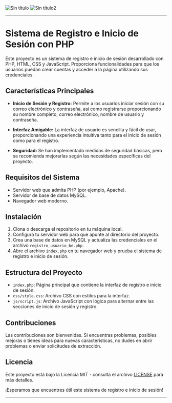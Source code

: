 ![Sin título](https://github.com/RonaldRodriguez23/Login-php/assets/120991795/f8941453-b4ac-4ec5-85bf-7896f33d262f)
![Sin título2](https://github.com/RonaldRodriguez23/Login-php/assets/120991795/14395250-43e6-49fb-96ea-67e1ad79626e)

---
# Sistema de Registro e Inicio de Sesión con PHP

Este proyecto es un sistema de registro e inicio de sesión desarrollado con PHP, HTML, CSS y JavaScript. Proporciona funcionalidades para que los usuarios puedan crear cuentas y acceder a la página utilizando sus credenciales.

## Características Principales

- **Inicio de Sesión y Registro:** Permite a los usuarios iniciar sesión con su correo electrónico y contraseña, así como registrarse proporcionando su nombre completo, correo electrónico, nombre de usuario y contraseña.

- **Interfaz Amigable:** La interfaz de usuario es sencilla y fácil de usar, proporcionando una experiencia intuitiva tanto para el inicio de sesión como para el registro.

- **Seguridad:** Se han implementado medidas de seguridad básicas, pero se recomienda mejorarlas según las necesidades específicas del proyecto.

## Requisitos del Sistema

- Servidor web que admita PHP (por ejemplo, Apache).
- Servidor de base de datos MySQL.
- Navegador web moderno.

## Instalación

1. Clona o descarga el repositorio en tu máquina local.
2. Configura tu servidor web para que apunte al directorio del proyecto.
3. Crea una base de datos en MySQL y actualiza las credenciales en el archivo `registro_usuario_be.php`.
4. Abre el archivo `index.php` en tu navegador web y prueba el sistema de registro e inicio de sesión.

## Estructura del Proyecto

- `index.php`: Página principal que contiene la interfaz de registro e inicio de sesión.
- `css/style.css`: Archivo CSS con estilos para la interfaz.
- `js/script.js`: Archivo JavaScript con lógica para alternar entre las secciones de inicio de sesión y registro.

## Contribuciones

Las contribuciones son bienvenidas. Si encuentras problemas, posibles mejoras o tienes ideas para nuevas características, no dudes en abrir problemas o enviar solicitudes de extracción.

## Licencia

Este proyecto está bajo la Licencia MIT - consulta el archivo [LICENSE](LICENSE) para más detalles.

¡Esperamos que encuentres útil este sistema de registro e inicio de sesión!

--- 

